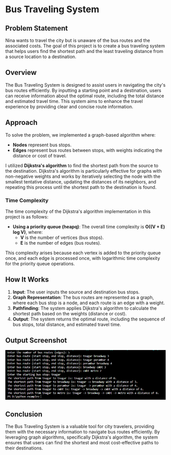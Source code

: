 # Bus Traveling System

## Problem Statement
Nina wants to travel the city but is unaware of the bus routes and the associated costs. The goal of this project is to create a bus traveling system that helps users find the shortest path and the least traveling distance from a source location to a destination.

## Overview
The Bus Traveling System is designed to assist users in navigating the city's bus routes efficiently. By inputting a starting point and a destination, users can receive information about the optimal route, including the total distance and estimated travel time. This system aims to enhance the travel experience by providing clear and concise route information.

## Approach
To solve the problem, we implemented a graph-based algorithm where:
- **Nodes** represent bus stops.
- **Edges** represent bus routes between stops, with weights indicating the distance or cost of travel.

I utilized **Dijkstra's algorithm** to find the shortest path from the source to the destination. Dijkstra's algorithm is particularly effective for graphs with non-negative weights and works by iteratively selecting the node with the smallest tentative distance, updating the distances of its neighbors, and repeating this process until the shortest path to the destination is found.

### Time Complexity
The time complexity of the Dijkstra's algorithm implementation in this project is as follows:
- **Using a priority queue (heapq)**: The overall time complexity is **O((V + E) log V)**, where:
  - **V** is the number of vertices (bus stops).
  - **E** is the number of edges (bus routes).
  
This complexity arises because each vertex is added to the priority queue once, and each edge is processed once, with logarithmic time complexity for the priority queue operations.

## How It Works
1. **Input**: The user inputs the source and destination bus stops.
2. **Graph Representation**: The bus routes are represented as a graph, where each bus stop is a node, and each route is an edge with a weight.
3. **Pathfinding**: The system applies Dijkstra's algorithm to calculate the shortest path based on the weights (distance or cost).
4. **Output**: The system returns the optimal route, including the sequence of bus stops, total distance, and estimated travel time.

## Output Screenshot
![Output Screenshot](https://github.com/nitishkumar-shankar/Problem-Solving/blob/main/output.png)

## Conclusion
The Bus Traveling System is a valuable tool for city travelers, providing them with the necessary information to navigate bus routes efficiently. By leveraging graph algorithms, specifically Dijkstra's algorithm, the system ensures that users can find the shortest and most cost-effective paths to their destinations.

